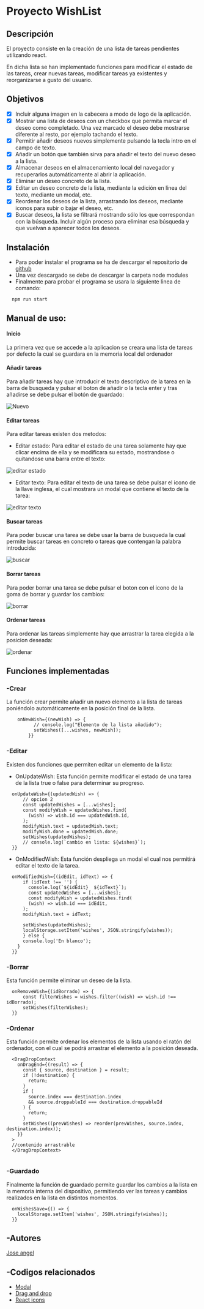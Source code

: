 # Proyecto WishList
 
 
## Descripción

El proyecto consiste en la creación de una lista de tareas pendientes utilizando react.
 
En dicha lista se han implementado funciones para modificar el estado de las tareas, crear nuevas tareas, modificar tareas ya existentes y reorganizarse a gusto del usuario.

## Objetivos
- [x] Incluir alguna imagen en la cabecera a modo de logo de la aplicación.
- [x] Mostrar una lista de deseos con un checkbox que permita marcar el deseo como completado. Una vez marcado el deseo debe mostrarse diferente al resto, por ejemplo tachando el texto.
- [x] Permitir añadir deseos nuevos simplemente pulsando la tecla intro en el campo de texto.
- [x] Añadir un botón que también sirva para añadir el texto del nuevo deseo a la lista.
- [x] Almacenar deseos en el almacenamiento local del navegador y recuperarlos automáticamente al abrir la aplicación.
- [x] Eliminar un deseo concreto de la lista.
- [x] Editar un deseo concreto de la lista, mediante la edición en línea del texto, mediante un modal, etc.
- [x] Reordenar los deseos de la lista, arrastrando los deseos, mediante iconos para subir o bajar el deseo, etc.
- [x] Buscar deseos, la lista se filtrará mostrando sólo los que correspondan con la búsqueda. Incluir algún proceso para eliminar esa búsqueda y que vuelvan a aparecer todos los deseos.

## Instalación
* Para poder instalar el programa se ha de descargar el repositorio de [github](https://github.com/josang1567/wishlist)
* Una vez descargado se debe de descargar la carpeta node modules
* Finalmente para probar el programa se usara la siguiente linea de comando:
 
```
  npm run start
```

## Manual de uso:

#### Inicio
La primera vez que se accede a la aplicacion se creara una lista de tareas por defecto la cual se guardara en la memoria local del ordenador

#### Añadir tareas
Para añadir tareas hay que introducir el texto descriptivo de la tarea en la barra de busqueda y pulsar el boton de añadir o la tecla enter y 
tras añadirse se debe pulsar el botón de guardado:

![Nuevo](https://user-images.githubusercontent.com/60347715/204242598-af9dae44-1f2d-48e2-87df-0c1d097ee580.gif)


#### Editar tareas
Para editar tareas existen dos metodos:
* Editar estado:
Para editar el estado de una tarea solamente hay que clicar encima de ella y se modificara su estado, mostrandose o quitandose una barra entre el texto:

![editar estado](https://user-images.githubusercontent.com/60347715/204242614-9baa5389-e852-4e22-a75a-94b353110be4.gif)

* Editar texto:
Para editar el texto de una tarea se debe pulsar el icono de la llave inglesa, el cual mostrara un modal que contiene el texto de la tarea:

![editar texto](https://user-images.githubusercontent.com/60347715/204242621-1dbdd846-e886-4551-ad4c-a3e4306a6308.gif)

#### Buscar tareas
Para poder buscar una tarea se debe usar la barra de busqueda la cual permite buscar tareas en concreto o tareas que contengan la palabra introducida:

![buscar](https://user-images.githubusercontent.com/60347715/204242638-ab0485c5-5e32-4302-a1d9-c4c0f13e2e6f.gif)

#### Borrar tareas
Para poder borrar una tarea se debe pulsar el boton con el icono de la goma de borrar y guardar los cambios:

![borrar](https://user-images.githubusercontent.com/60347715/204242649-20630aff-cb9d-4378-8ffd-2e4c3511f9b7.gif)

#### Ordenar tareas
Para ordenar las tareas simplemente hay que arrastrar la tarea elegida a la posicion deseada:

![ordenar](https://user-images.githubusercontent.com/60347715/204242670-3f24b564-e33a-443e-bdc3-794492ea2178.gif)


## Funciones implementadas

 
### -Crear

La función crear permite añadir un nuevo elemento a la lista de tareas poniéndolo automáticamente en la posición final de la lista.
    
```
    onNewWish={(newWish) => {
          // console.log("Elemento de la lista añadido");
          setWishes([...wishes, newWish]);
        }} 
```


### -Editar

Existen dos funciones que permiten editar un elemento de la lista:
* OnUpdateWish: Esta función permite modificar el estado de una tarea de la lista true o false para determinar su progreso.
                        
```
  onUpdateWish={(updatedWish) => {
      // opcion 2
      const updatedWishes = [...wishes];
      const modifyWish = updatedWishes.find(
        (wish) => wish.id === updatedWish.id,
      );
      modifyWish.text = updatedWish.text;
      modifyWish.done = updatedWish.done;
      setWishes(updatedWishes);
      // console.log(`cambio en lista: ${wishes}`);
  }}
```
* OnModifiedWish: Esta función despliega un modal el cual nos permitirá editar el texto de la tarea.

```
  onModifiedWish={(idEdit, idText) => {
      if (idText !== '') {
        console.log(`${idEdit}  ${idText}`);
        const updatedWishes = [...wishes];
        const modifyWish = updatedWishes.find(
        (wish) => wish.id === idEdit,
      );
      modifyWish.text = idText;

      setWishes(updatedWishes);
      localStorage.setItem('wishes', JSON.stringify(wishes));
      } else {
      console.log('En blanco');
    }
  }}
```


### -Borrar

Esta función permite eliminar un deseo de la lista.
   
```
  onRemoveWish={(idBorrado) => {
      const filterWishes = wishes.filter((wish) => wish.id !== idBorrado);
      setWishes(filterWishes);
  }}
 ```


### -Ordenar

Esta función permite ordenar los elementos de la lista usando el ratón del ordenador, con el cual se podrá arrastrar el elemento a la posición deseada.
   
```
  <DragDropContext
    onDragEnd={(result) => {
      const { source, destination } = result;
      if (!destination) {
        return;
      }
      if (
        source.index === destination.index
        && source.droppableId === destination.droppableId
      ) {
        return;
      }
      setWishes((prevWishes) => reorder(prevWishes, source.index, destination.index));
    }}
  >
  //contenido arrastrable
  </DragDropContext>
     
```


### -Guardado

Finalmente la función de guardado permite guardar los cambios a la lista en la memoria interna del dispositivo, permitiendo ver las tareas y cambios realizados en la lista en distintos momentos.
```
  onWishesSave={() => {
    localStorage.setItem('wishes', JSON.stringify(wishes));
  }}
```
  


## -Autores

[Jose angel](https://github.com/josang1567)


## -Codigos relacionados

* [Modal](https://www.youtube.com/watch?v=yYMRuqTIkmM&t=650s&ab_channel=FalconMasters)
* [Drag and drop](https://www.youtube.com/watch?v=bZsMWorjtFI&ab_channel=YoelvisMulen%7Bcode%7D)
* [React icons](https://www.youtube.com/watch?v=ADlm8_7K-IE&t=180s&ab_channel=UFOACADEMY)


